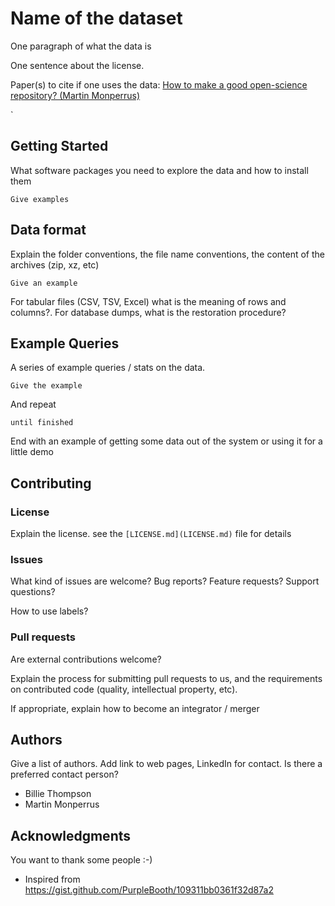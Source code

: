 # Name of the dataset

One paragraph of what the data is

One sentence about the license.

Paper(s) to cite if one uses the data: [How to make a good open-science repository? (Martin Monperrus)](https://www.monperrus.net/martin/how-to-open-science-software-research)

`
## Getting Started

What software packages you need to explore the data and how to install them

```
Give examples
```

## Data format

Explain the folder conventions, the file name conventions, the content of the archives (zip, xz, etc)

```
Give an example
```

For tabular files (CSV, TSV, Excel) what is the meaning of rows and columns?.
For database dumps, what is the restoration procedure?

## Example Queries

A series of example queries / stats on the data.

```
Give the example
```

And repeat

```
until finished
```

End with an example of getting some data out of the system or using it for a little demo


## Contributing

### License

Explain the license. see the `[LICENSE.md](LICENSE.md)` file for details

### Issues

What kind of issues are welcome? Bug reports? Feature requests? Support questions?

How to use labels?

### Pull requests

Are external contributions welcome?

Explain the process for submitting pull requests to us, and the requirements on contributed code (quality, intellectual property, etc).

If appropriate, explain how to become an integrator / merger

## Authors

Give a list of authors. Add link to web pages, LinkedIn for contact. Is there a preferred contact person?

* Billie Thompson
* Martin Monperrus

## Acknowledgments

You want to thank some people :-)

* Inspired from <https://gist.github.com/PurpleBooth/109311bb0361f32d87a2>

